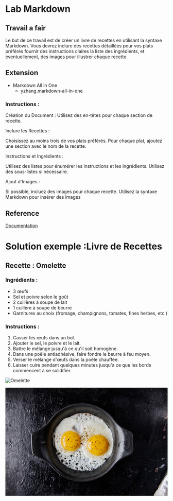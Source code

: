 [Author]: # (yasmine daifane)

# Lab Markdown 

## Travail a fair 
Le but de ce travail est de créer un livre de recettes en utilisant la syntaxe Markdown. Vous devrez inclure des recettes détaillées pour vos plats préférés fournir des instructions claires la liste des ingrédients, et éventuellement, des images pour illustrer chaque recette.

##  Extension
- Markdown All in One
  - yzhang.markdown-all-in-one

### Instructions :
Création du Document :
Utilisez des en-têtes  pour chaque section de recette.

Inclure les Recettes :

Choisissez au moins trois de vos plats préférés.
Pour chaque plat, ajoutez une section avec le nom de la recette.

Instructions et Ingrédients :

Utilisez des listes  pour énumérer les instructions et les ingrédients.
Utilisez des sous-listes si nécessaire.

Ajout d'Images :

Si possible, incluez des images pour chaque  recette.
Utilisez la syntaxe Markdown pour insérer des images 

## Reference 
[Documentation](https://docs.github.com/fr/get-started/writing-on-github/getting-started-with-writing-and-formatting-on-github/basic-writing-and-formatting-syntax)



# Solution exemple :Livre de Recettes

## Recette : Omelette
### Ingrédients :
- 3 œufs
- Sel et poivre selon le goût
- 2 cuillères à soupe de lait
- 1 cuillère à soupe de beurre
- Garnitures au choix (fromage, champignons, tomates, fines herbes, etc.)

### Instructions :
1. Casser les œufs dans un bol.
2. Ajouter le sel, le poivre et le lait.
3. Battre le mélange jusqu'à ce qu'il soit homogène.
4. Dans une poêle antiadhésive, faire fondre le beurre à feu moyen.
5. Verser le mélange d'œufs dans la poêle chauffée.
6. Laisser cuire pendant quelques minutes jusqu'à ce que les bords commencent à se solidifier.


![Omelette](https://img.freepik.com/free-photo/fried-eggs-top-view_141793-4429.jpg?w=900&t=st=1700235307~exp=1700235907~hmac=e6f33a953f40461523f866908b783e6a68a15a27c9168b35d98eafb74841ca64)

<img src ="fried-eggs-top-view_141793-4429.jpg">